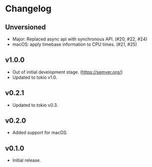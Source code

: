 # Changelog

## Unversioned
- Major: Replaced async api with synchronous API. (#20, #22, #24)
- macOS: apply timebase information to CPU times. (#21, #25)

## v1.0.0

- Out of initial development stage. (https://semver.org/)
- Updated to tokio v1.0.

## v0.2.1

- Updated to tokio v0.3.

## v0.2.0

- Added support for macOS.

## v0.1.0

- Initial release.
